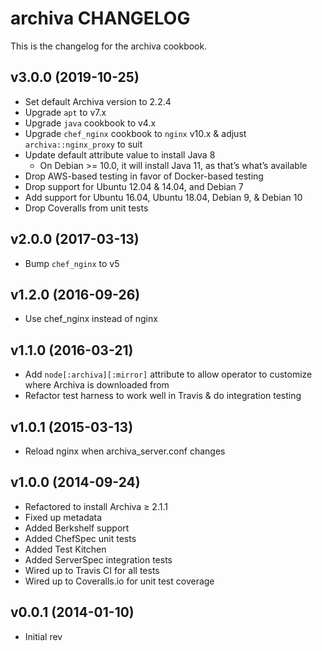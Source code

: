 archiva CHANGELOG
======================
This is the changelog for the archiva cookbook.

v3.0.0 (2019-10-25)
-------------------
* Set default Archiva version to 2.2.4
* Upgrade `apt` to v7.x
* Upgrade `java` cookbook to v4.x
* Upgrade `chef_nginx` cookbook to `nginx` v10.x & adjust `archiva::nginx_proxy` to suit
* Update default attribute value to install Java 8
    - On Debian >= 10.0, it will install Java 11, as that’s what’s available
* Drop AWS-based testing in favor of Docker-based testing
* Drop support for Ubuntu 12.04 & 14.04, and Debian 7
* Add support for Ubuntu 16.04, Ubuntu 18.04, Debian 9, & Debian 10
* Drop Coveralls from unit tests

v2.0.0 (2017-03-13)
-------------------
* Bump `chef_nginx` to v5

v1.2.0 (2016-09-26)
-------------------
* Use chef_nginx instead of nginx

v1.1.0 (2016-03-21)
-------------------
* Add `node[:archiva][:mirror]` attribute to allow operator to customize where Archiva is downloaded from
* Refactor test harness to work well in Travis & do integration testing

v1.0.1 (2015-03-13)
-------------------
* Reload nginx when archiva_server.conf changes

v1.0.0 (2014-09-24)
-------------------
* Refactored to install Archiva ≥ 2.1.1
* Fixed up metadata
* Added Berkshelf support
* Added ChefSpec unit tests
* Added Test Kitchen
* Added ServerSpec integration tests
* Wired up to Travis CI for all tests
* Wired up to Coveralls.io for unit test coverage

v0.0.1 (2014-01-10)
-------------------
* Initial rev
